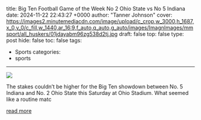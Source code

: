 title: Big Ten Football Game of the Week No 2 Ohio State vs No 5 Indiana
date: 2024-11-22 22:43:27 +0000
author: "Tanner Johnson"
cover: https://images2.minutemediacdn.com/image/upload/c_crop,w_3000,h_1687,x_0,y_0/c_fill,w_1440,ar_16:9,f_auto,q_auto,g_auto/images/ImagnImages/mmsport/all_huskers/01jdayabm96zg538d2tj.jpg
draft: false
top: false
type: post
hide: false
toc: false
tags:
  - Sports
categories:
  - sports
---

![](https://images2.minutemediacdn.com/image/upload/c_crop,w_3000,h_1687,x_0,y_0/c_fill,w_1440,ar_16:9,f_auto,q_auto,g_auto/images/ImagnImages/mmsport/all_huskers/01jdayabm96zg538d2tj.jpg)

The stakes couldn’t be higher for the Big Ten showdown between No. 5 Indiana and No. 2 Ohio State this Saturday at Ohio Stadium. What seemed like a routine matc

[read more](https://www.si.com/college/nebraska/football/big-ten-football-game-of-the-week-no-2-ohio-state-vs-no-5-indiana-big-ten)
